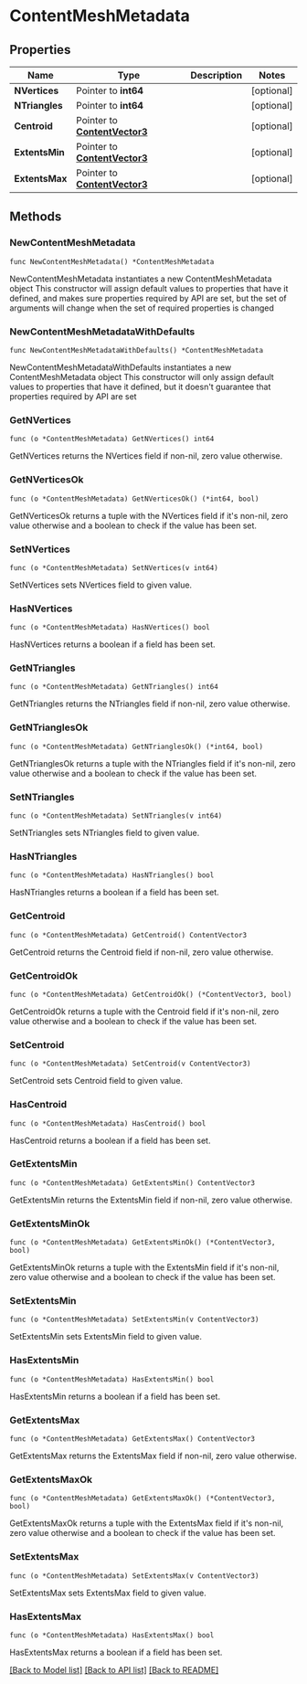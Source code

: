 # ContentMeshMetadata

## Properties

Name | Type | Description | Notes
------------ | ------------- | ------------- | -------------
**NVertices** | Pointer to **int64** |  | [optional] 
**NTriangles** | Pointer to **int64** |  | [optional] 
**Centroid** | Pointer to [**ContentVector3**](ContentVector3.md) |  | [optional] 
**ExtentsMin** | Pointer to [**ContentVector3**](ContentVector3.md) |  | [optional] 
**ExtentsMax** | Pointer to [**ContentVector3**](ContentVector3.md) |  | [optional] 

## Methods

### NewContentMeshMetadata

`func NewContentMeshMetadata() *ContentMeshMetadata`

NewContentMeshMetadata instantiates a new ContentMeshMetadata object
This constructor will assign default values to properties that have it defined,
and makes sure properties required by API are set, but the set of arguments
will change when the set of required properties is changed

### NewContentMeshMetadataWithDefaults

`func NewContentMeshMetadataWithDefaults() *ContentMeshMetadata`

NewContentMeshMetadataWithDefaults instantiates a new ContentMeshMetadata object
This constructor will only assign default values to properties that have it defined,
but it doesn't guarantee that properties required by API are set

### GetNVertices

`func (o *ContentMeshMetadata) GetNVertices() int64`

GetNVertices returns the NVertices field if non-nil, zero value otherwise.

### GetNVerticesOk

`func (o *ContentMeshMetadata) GetNVerticesOk() (*int64, bool)`

GetNVerticesOk returns a tuple with the NVertices field if it's non-nil, zero value otherwise
and a boolean to check if the value has been set.

### SetNVertices

`func (o *ContentMeshMetadata) SetNVertices(v int64)`

SetNVertices sets NVertices field to given value.

### HasNVertices

`func (o *ContentMeshMetadata) HasNVertices() bool`

HasNVertices returns a boolean if a field has been set.

### GetNTriangles

`func (o *ContentMeshMetadata) GetNTriangles() int64`

GetNTriangles returns the NTriangles field if non-nil, zero value otherwise.

### GetNTrianglesOk

`func (o *ContentMeshMetadata) GetNTrianglesOk() (*int64, bool)`

GetNTrianglesOk returns a tuple with the NTriangles field if it's non-nil, zero value otherwise
and a boolean to check if the value has been set.

### SetNTriangles

`func (o *ContentMeshMetadata) SetNTriangles(v int64)`

SetNTriangles sets NTriangles field to given value.

### HasNTriangles

`func (o *ContentMeshMetadata) HasNTriangles() bool`

HasNTriangles returns a boolean if a field has been set.

### GetCentroid

`func (o *ContentMeshMetadata) GetCentroid() ContentVector3`

GetCentroid returns the Centroid field if non-nil, zero value otherwise.

### GetCentroidOk

`func (o *ContentMeshMetadata) GetCentroidOk() (*ContentVector3, bool)`

GetCentroidOk returns a tuple with the Centroid field if it's non-nil, zero value otherwise
and a boolean to check if the value has been set.

### SetCentroid

`func (o *ContentMeshMetadata) SetCentroid(v ContentVector3)`

SetCentroid sets Centroid field to given value.

### HasCentroid

`func (o *ContentMeshMetadata) HasCentroid() bool`

HasCentroid returns a boolean if a field has been set.

### GetExtentsMin

`func (o *ContentMeshMetadata) GetExtentsMin() ContentVector3`

GetExtentsMin returns the ExtentsMin field if non-nil, zero value otherwise.

### GetExtentsMinOk

`func (o *ContentMeshMetadata) GetExtentsMinOk() (*ContentVector3, bool)`

GetExtentsMinOk returns a tuple with the ExtentsMin field if it's non-nil, zero value otherwise
and a boolean to check if the value has been set.

### SetExtentsMin

`func (o *ContentMeshMetadata) SetExtentsMin(v ContentVector3)`

SetExtentsMin sets ExtentsMin field to given value.

### HasExtentsMin

`func (o *ContentMeshMetadata) HasExtentsMin() bool`

HasExtentsMin returns a boolean if a field has been set.

### GetExtentsMax

`func (o *ContentMeshMetadata) GetExtentsMax() ContentVector3`

GetExtentsMax returns the ExtentsMax field if non-nil, zero value otherwise.

### GetExtentsMaxOk

`func (o *ContentMeshMetadata) GetExtentsMaxOk() (*ContentVector3, bool)`

GetExtentsMaxOk returns a tuple with the ExtentsMax field if it's non-nil, zero value otherwise
and a boolean to check if the value has been set.

### SetExtentsMax

`func (o *ContentMeshMetadata) SetExtentsMax(v ContentVector3)`

SetExtentsMax sets ExtentsMax field to given value.

### HasExtentsMax

`func (o *ContentMeshMetadata) HasExtentsMax() bool`

HasExtentsMax returns a boolean if a field has been set.


[[Back to Model list]](../README.md#documentation-for-models) [[Back to API list]](../README.md#documentation-for-api-endpoints) [[Back to README]](../README.md)


